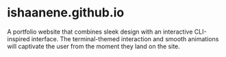 # ishaanene.github.io
A portfolio website that combines sleek design with an interactive CLI-inspired interface. The terminal-themed interaction and smooth animations will captivate the user from the moment they land on the site.
